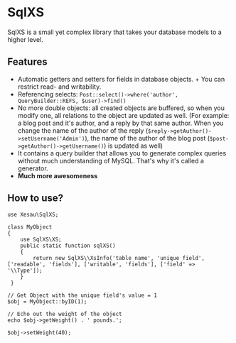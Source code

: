 # SqlXS
SqlXS is a small yet complex library that takes your database models to a higher
level.

## Features
* Automatic getters and setters for fields in database objects. + You can restrict read- and writability.
* Referencing selects: `Post::select()->where('author', QueryBuilder::REFS, $user)->find()`
* No more double objects: all created objects are buffered, so when you modify one, all relations to the object are updated as well. (For example: a blog post and it's author, and a reply by that same author. When you change the name of the author of the reply (`$reply->getAuthor()->setUsername('Admin')`), the name of the author of the blog post (`$post->getAuthor()->getUsername()`) is updated as well)
* It contains a query builder that allows you to generate complex queries without
much understanding of MySQL. That's why it's called a generator.
* **Much more awesomeness**

## How to use?

    use Xesau\SqlXS;

    class MyObject
    {
        use SqlXS\XS;
        public static function sqlXS()
        {
            return new SqlXS\\XsInfo('table name', 'unique field', ['readable', 'fields'], ['writable', 'fields'], ['field' => '\\Type']);
        }
     }

    // Get Object with the unique field's value = 1
    $obj = MyObject::byID(1);

    // Echo out the weight of the object
    echo $obj->getWeight() . ' pounds.';

    $obj->setWeight(40);

